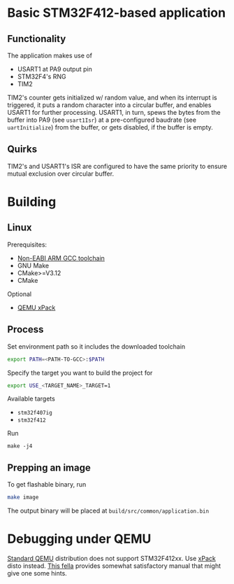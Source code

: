 # Basic STM32F412-based application

## Functionality

The application makes use of

- USART1 at PA9 output pin
- STM32F4's RNG
- TIM2

TIM2's counter gets initialized w/ random value, and when its interrupt is
triggered, it puts a random character into a circular buffer, and enables
USART1 for further processing. USART1, in turn, spews the bytes from the
buffer into PA9 (see `usart1Isr`) at a pre-configured baudrate (see
`uartInitialize`) from the buffer, or gets disabled, if the buffer is empty.

## Quirks

TIM2's and USART1's ISR are configured to have the same priority to ensure
mutual exclusion over circular buffer.

# Building

## Linux

Prerequisites:

- [Non-EABI ARM GCC toolchain](https://developer.arm.com/downloads/-/gnu-rm)
- GNU Make
- CMake>=V3.12
- CMake

Optional

- [QEMU xPack](https://xpack.github.io/dev-tools/qemu-arm/install/)

## Process

Set environment path so it includes the downloaded toolchain

```bash
export PATH=<PATH-TO-GCC>:$PATH
```

Specify the target you want to build the project for

```bash
export USE_<TARGET_NAME>_TARGET=1
```

Available targets

- `stm32f407ig`
- `stm32f412`

Run

```
make -j4
```

## Prepping an image

To get flashable binary, run

```bash
make image
```

The output binary will be placed at `build/src/common/application.bin`

# Debugging under QEMU

[Standard QEMU](https://www.qemu.org/docs/master/system/arm/stm32.html)
distribution does not support STM32F412xx. Use
[xPack](https://xpack.github.io/dev-tools/qemu-arm/install/)
disto instead. [This fella](https://aperles.blogs.upv.es/2020/04/15/simulation-emulation-of-the-stm32f4-discovery-board/)
provides somewhat satisfactory manual that might give one some hints.
